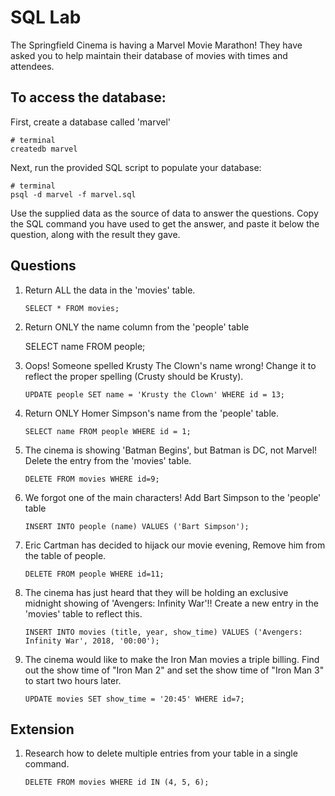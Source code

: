 # SQL Lab

The Springfield Cinema is having a Marvel Movie Marathon! They have asked you to help maintain their database of movies with times and attendees.

## To access the database:

First, create a database called 'marvel'

```
# terminal
createdb marvel
```

Next, run the provided SQL script to populate your database:

```
# terminal
psql -d marvel -f marvel.sql
```

Use the supplied data as the source of data to answer the questions. Copy the SQL command you have used to get the answer, and paste it below the question, along with the result they gave.

## Questions

1.  Return ALL the data in the 'movies' table.

        SELECT * FROM movies;

2.  Return ONLY the name column from the 'people' table

       SELECT name FROM people;

3.  Oops! Someone spelled Krusty The Clown's name wrong! Change it to reflect the proper spelling (Crusty should be Krusty).

        UPDATE people SET name = 'Krusty the Clown' WHERE id = 13;

4.  Return ONLY Homer Simpson's name from the 'people' table.

        SELECT name FROM people WHERE id = 1;

5.  The cinema is showing 'Batman Begins', but Batman is DC, not Marvel! Delete the entry from the 'movies' table.

        DELETE FROM movies WHERE id=9;

6.  We forgot one of the main characters! Add Bart Simpson to the 'people' table

        INSERT INTO people (name) VALUES ('Bart Simpson');

7.  Eric Cartman has decided to hijack our movie evening, Remove him from the table of people.

        DELETE FROM people WHERE id=11;

8.  The cinema has just heard that they will be holding an exclusive midnight showing of 'Avengers: Infinity War'!! Create a new entry in the 'movies' table to reflect this.

        INSERT INTO movies (title, year, show_time) VALUES ('Avengers: Infinity War', 2018, '00:00');

9.  The cinema would like to make the Iron Man movies a triple billing. Find out the show time of "Iron Man 2" and set the show time of "Iron Man 3" to start two hours later.

        UPDATE movies SET show_time = '20:45' WHERE id=7;

## Extension

1.  Research how to delete multiple entries from your table in a single command.

        DELETE FROM movies WHERE id IN (4, 5, 6);
